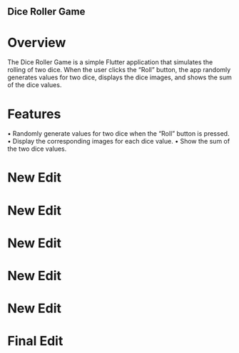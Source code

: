 ## Dice Roller Game

# Overview

The Dice Roller Game is a simple Flutter application that simulates the rolling of two dice. When the user clicks the “Roll” button, the app randomly generates values for two dice, displays the dice images, and shows the sum of the dice values.

# Features

 • Randomly generate values for two dice when the “Roll” button is pressed.
 • Display the corresponding images for each dice value.
 • Show the sum of the two dice values.



# New Edit
# New Edit
# New Edit
# New Edit
# New Edit

# Final Edit